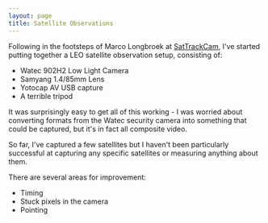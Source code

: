```yaml
---
layout: page
title: Satellite Observations
---
```


Following in the footsteps of Marco Longbroek at [SatTrackCam](https://sattrackcam.blogspot.com/), I've started putting together a LEO satellite observation setup, consisting of:
* Watec 902H2 Low Light Camera
* Samyang 1.4/85mm Lens
* Yotocap AV USB capture
* A terrible tripod

It was surprisingly easy to get all of this working - I was worried about converting formats from the Watec security camera into something that could be captured, but it's in fact all composite video.

So far, I've captured a few satellites but I haven't been particularly successful at capturing any specific satellites or measuring anything about them.

There are several areas for improvement:
* Timing
* Stuck pixels in the camera
* Pointing


